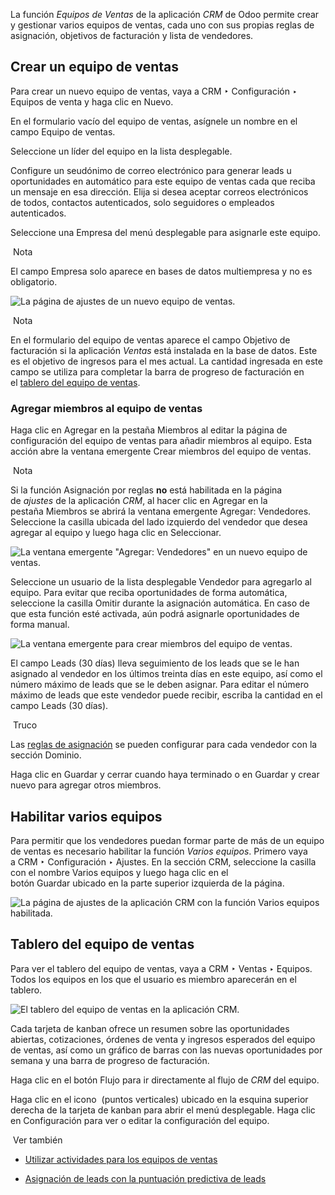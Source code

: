 La función _Equipos de Ventas_ de la aplicación _CRM_ de Odoo permite crear y gestionar varios equipos de ventas, cada uno con sus propias reglas de asignación, objetivos de facturación y lista de vendedores.

## Crear un equipo de ventas[](https://www.odoo.com/documentation/17.0/es/applications/sales/crm/pipeline/manage_sales_teams.html#create-a-sales-team "Enlazar permanentemente con este título")

Para crear un nuevo equipo de ventas, vaya a CRM ‣ Configuración ‣ Equipos de venta y haga clic en Nuevo.

En el formulario vacío del equipo de ventas, asígnele un nombre en el campo Equipo de ventas.

Seleccione un líder del equipo en la lista desplegable.

Configure un seudónimo de correo electrónico para generar leads u oportunidades en automático para este equipo de ventas cada que reciba un mensaje en esa dirección. Elija si desea aceptar correos electrónicos de todos, contactos autenticados, solo seguidores o empleados autenticados.

Seleccione una Empresa del menú desplegable para asignarle este equipo.

 Nota

El campo Empresa solo aparece en bases de datos multiempresa y no es obligatorio.

![La página de ajustes de un nuevo equipo de ventas.](https://www.odoo.com/documentation/17.0/es/_images/sales-team-creation.png)

 Nota

En el formulario del equipo de ventas aparece el campo Objetivo de facturación si la aplicación _Ventas_ está instalada en la base de datos. Este es el objetivo de ingresos para el mes actual. La cantidad ingresada en este campo se utiliza para completar la barra de progreso de facturación en el [tablero del equipo de ventas](https://www.odoo.com/documentation/17.0/es/applications/sales/crm/pipeline/manage_sales_teams.html#crm-sales-team-dashboard).

### Agregar miembros al equipo de ventas[](https://www.odoo.com/documentation/17.0/es/applications/sales/crm/pipeline/manage_sales_teams.html#add-sales-team-members "Enlazar permanentemente con este título")

Haga clic en Agregar en la pestaña Miembros al editar la página de configuración del equipo de ventas para añadir miembros al equipo. Esta acción abre la ventana emergente Crear miembros del equipo de ventas.

 Nota

Si la función Asignación por reglas **no** está habilitada en la página de _ajustes_ de la aplicación _CRM_, al hacer clic en Agregar en la pestaña Miembros se abrirá la ventana emergente Agregar: Vendedores. Seleccione la casilla ubicada del lado izquierdo del vendedor que desea agregar al equipo y luego haga clic en Seleccionar.

![La ventana emergente "Agregar: Vendedores" en un nuevo equipo de ventas.](https://www.odoo.com/documentation/17.0/es/_images/add-salespersons.png)

Seleccione un usuario de la lista desplegable Vendedor para agregarlo al equipo. Para evitar que reciba oportunidades de forma automática, seleccione la casilla Omitir durante la asignación automática. En caso de que esta función esté activada, aún podrá asignarle oportunidades de forma manual.

![La ventana emergente para crear miembros del equipo de ventas.](https://www.odoo.com/documentation/17.0/es/_images/create-sales-team-members.png)

El campo Leads (30 días) lleva seguimiento de los leads que se le han asignado al vendedor en los últimos treinta días en este equipo, así como el número máximo de leads que se le deben asignar. Para editar el número máximo de leads que este vendedor puede recibir, escriba la cantidad en el campo Leads (30 días).

 Truco

Las [reglas de asignación](https://www.odoo.com/documentation/17.0/es/applications/sales/crm/track_leads/lead_scoring.html) se pueden configurar para cada vendedor con la sección Dominio.

Haga clic en Guardar y cerrar cuando haya terminado o en Guardar y crear nuevo para agregar otros miembros.

## Habilitar varios equipos[](https://www.odoo.com/documentation/17.0/es/applications/sales/crm/pipeline/manage_sales_teams.html#enable-multi-teams "Enlazar permanentemente con este título")

Para permitir que los vendedores puedan formar parte de más de un equipo de ventas es necesario habilitar la función _Varios equipos_. Primero vaya a CRM ‣ Configuración ‣ Ajustes. En la sección CRM, seleccione la casilla con el nombre Varios equipos y luego haga clic en el botón Guardar ubicado en la parte superior izquierda de la página.

![La página de ajustes de la aplicación CRM con la función Varios equipos habilitada.](https://www.odoo.com/documentation/17.0/es/_images/enable-multi-teams.png)

## Tablero del equipo de ventas[](https://www.odoo.com/documentation/17.0/es/applications/sales/crm/pipeline/manage_sales_teams.html#sales-team-dashboard "Enlazar permanentemente con este título")

Para ver el tablero del equipo de ventas, vaya a CRM ‣ Ventas ‣ Equipos. Todos los equipos en los que el usuario es miembro aparecerán en el tablero.

![El tablero del equipo de ventas en la aplicación CRM.](https://www.odoo.com/documentation/17.0/es/_images/sales-teams-dashboard.png)

Cada tarjeta de kanban ofrece un resumen sobre las oportunidades abiertas, cotizaciones, órdenes de venta y ingresos esperados del equipo de ventas, así como un gráfico de barras con las nuevas oportunidades por semana y una barra de progreso de facturación.

Haga clic en el botón Flujo para ir directamente al flujo de _CRM_ del equipo.

Haga clic en el icono  (puntos verticales) ubicado en la esquina superior derecha de la tarjeta de kanban para abrir el menú desplegable. Haga clic en Configuración para ver o editar la configuración del equipo.

 Ver también

- [Utilizar actividades para los equipos de ventas](https://www.odoo.com/documentation/17.0/es/applications/sales/crm/optimize/utilize_activities.html)
    
- [Asignación de leads con la puntuación predictiva de leads](https://www.odoo.com/documentation/17.0/es/applications/sales/crm/track_leads/lead_scoring.html)